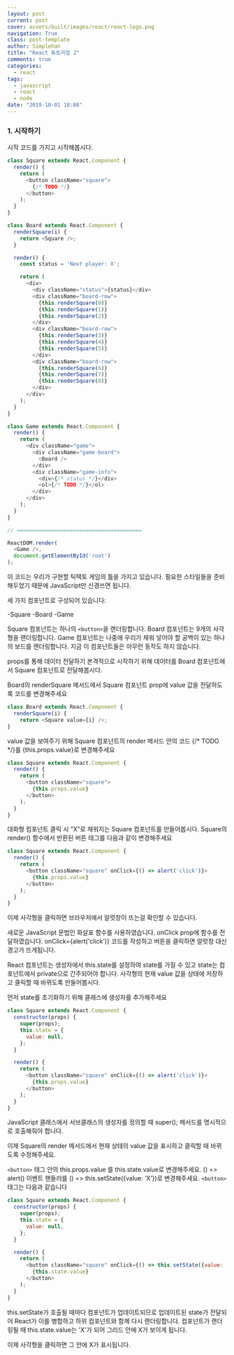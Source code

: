```yaml
---
layout: post
current: post
cover: assets/built/images/react/react-logo.png
navigation: True
class: post-template
author: Simplehan
title: "React 튜토리얼 2"
comments: true
categories:
  - react
tags:
  - javascript
  - react
  - node
date: "2019-10-01 18:08"
---
```


### 1. 시작하기

  시작 코드를 가지고 시작해봅시다.

  ```javascript
  class Square extends React.Component {
    render() {
      return (
        <button className="square">
          {/* TODO */}
        </button>
      );
    }
  }

  class Board extends React.Component {
    renderSquare(i) {
      return <Square />;
    }

    render() {
      const status = 'Next player: X';

      return (
        <div>
          <div className="status">{status}</div>
          <div className="board-row">
            {this.renderSquare(0)}
            {this.renderSquare(1)}
            {this.renderSquare(2)}
          </div>
          <div className="board-row">
            {this.renderSquare(3)}
            {this.renderSquare(4)}
            {this.renderSquare(5)}
          </div>
          <div className="board-row">
            {this.renderSquare(6)}
            {this.renderSquare(7)}
            {this.renderSquare(8)}
          </div>
        </div>
      );
    }
  }

  class Game extends React.Component {
    render() {
      return (
        <div className="game">
          <div className="game-board">
            <Board />
          </div>
          <div className="game-info">
            <div>{/* status */}</div>
            <ol>{/* TODO */}</ol>
          </div>
        </div>
      );
    }
  }

  // ========================================

  ReactDOM.render(
    <Game />,
    document.getElementById('root')
  );
  ```

 이 코드는 우리가 구현할 틱택토 게임의 틀을 가지고 있습니다. 필요한 스타일들을 준비해두었기 때문에 JavaScript만 신경쓰면 됩니다.

  세 가지 컴포넌트로 구성되어 있습니다:

  -Square
  -Board
  -Game

  Square 컴포넌트는 하나의 `<button>`을 랜더링합니다. Board 컴포넌트는 9개의 사각형을 랜더링합니다. Game 컴포넌트는 나중에 우리가 채워 넣어야 할 공백이 있는 하나의 보드를 랜더링합니다. 지금 이 컴포넌트들은 아무런 동작도 하지 않습니다.

  props를 통해 데이터 전달하기
  본격적으로 시작하기 위해 데이터를 Board 컴포넌트에서 Square 컴포넌트로 전달해봅시다.

  Board의 renderSquare 메서드에서 Square 컴포넌트 prop에 value 값을 전달하도록 코드를 변경해주세요

  ```javascript
  class Board extends React.Component {
    renderSquare(i) {
      return <Square value={i} />;
  }
  ```

  value 값을 보여주기 위해 Square 컴포넌트의 render 메서드 안의 코드 {/* TODO */}를 {this.props.value}로 변경해주세요

  ```javascript
  class Square extends React.Component {
    render() {
      return (
        <button className="square">
          {this.props.value}
        </button>
      );
    }
  }
  ```


  대화형 컴포넌트
  클릭 시 “X”로 채워지는 Square 컴포넌트를 만들어봅시다. Square의 render() 함수에서 반환된 버튼 태그를 다음과 같이 변경해주세요

  ```javascript
  class Square extends React.Component {
    render() {
      return (
        <button className="square" onClick={() => alert('click')}>
          {this.props.value}
        </button>
      );
    }
  }
  ```

  이제 사각형을 클릭하면 브라우저에서 알럿창이 뜨는걸 확인할 수 있습니다.

  새로운 JavaScript 문법인 화살표 함수를 사용하였습니다. onClick prop에 함수를 전달하였습니다. onClick={alert('click')} 코드를 작성하고 버튼을 클릭하면 알럿창 대신 경고가 뜨게됩니다.

  React 컴포넌트는 생성자에서 this.state를 설정하여 state를 가질 수 있고 state는 컴포넌트에서 private으로 간주되어야 합니다. 사각형의 현재 value 값을 상태에 저장하고 클릭할 때 바뀌도록 만들어봅시다.

  먼저 state를 초기화하기 위해 클래스에 생성자를 추가해주세요

  ```javascript
  class Square extends React.Component {
    constructor(props) {
      super(props);
      this.state = {
        value: null,
      };
    }

    render() {
      return (
        <button className="square" onClick={() => alert('click')}>
          {this.props.value}
        </button>
      );
    }
  }
  ```

  JavaScript 클래스에서 서브클래스의 생성자를 정의할 때 super(); 메서드를 명시적으로 호출해줘야 합니다.

  이제 Square의 render 메서드에서 현재 상태의 value 값을 표시하고 클릭할 때 바뀌도록 수정해주세요.

  `<button>` 태그 안의 this.props.value 를 this.state.value로 변경해주세요.
  () => alert() 이벤트 핸들러를 () => this.setState({value: ‘X’})로 변경해주세요.
  `<button>` 태그는 다음과 같습니다

  ```javascript
  class Square extends React.Component {
    constructor(props) {
      super(props);
      this.state = {
        value: null,
      };
    }

    render() {
      return (
        <button className="square" onClick={() => this.setState({value: 'X'})}>
          {this.state.value}
        </button>
      );
    }
  }
  ```

  this.setState가 호출될 때마다 컴포넌트가 업데이트되므로 업데이트된 state가 전달되어 React가 이를 병합하고 하위 컴포넌트와 함께 다시 랜더링합니다. 컴포넌트가 랜더링될 때 this.state.value는 'X'가 되어 그리드 안에 X가 보이게 됩니다.

  이제 사각형을 클릭하면 그 안에 X가 표시됩니다.